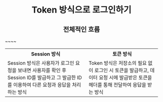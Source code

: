 <h1 style="text-align: center;">Token 방식으로 로그인하기</h1>
<h2 style="text-align: center;">전체적인 흐름</h2>

<table style= {
      width: 100%;
      border-collapse: collapse;
      margin-top: 20px;
    }>
<th>Session 방식</th>
<th>토큰 방식</th>
~~~~
<tr>
    <td>Session 방식은 사용자가 로그인 요청을 보내면 사용자를 확인 후 Session ID를 발급하고 그 발급한 ID를 이용하여
다른 요청과 응답을 처리하는 방식</td>
    <td>Token 방식은 저장소의 필요 없이 로그인 시 토큰을 발급하고, 데이터 요청 시에 발급받은 토큰을 헤더를 통해 전달하여 응답을 받는 방식</td>
</tr>

</table>